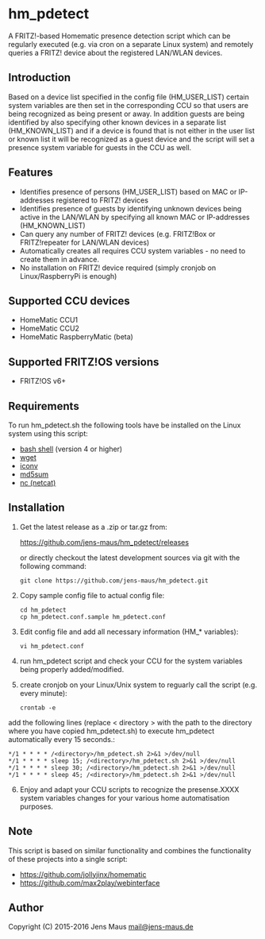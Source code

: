 # hm_pdetect
A FRITZ!-based Homematic presence detection script which can be regularly executed (e.g. via cron on a separate Linux system) and remotely queries a FRITZ! device about the registered LAN/WLAN devices.

## Introduction
Based on a device list specified in the config file (HM_USER_LIST) certain system variables are then set in the corresponding CCU so that users are being recognized as being present or away. In addition guests are being identified by also specifying other known devices in a separate list (HM_KNOWN_LIST) and if a device is found that is not either in the user list or known list it will be recognized as a guest device and the script will set a presence system variable for guests in the CCU as well.

## Features
* Identifies presence of persons (HM_USER_LIST) based on MAC or IP-addresses registered to FRITZ! devices
* Identifies presence of guests by identifying unknown devices being active in the LAN/WLAN by specifying all known MAC or IP-addresses (HM_KNOWN_LIST) 
* Can query any number of FRITZ! devices (e.g. FRITZ!Box or FRITZ!repeater for LAN/WLAN devices)
* Automatically creates all requires CCU system variables - no need to create them in advance.
* No installation on FRITZ! device required (simply cronjob on Linux/RaspberryPi is enough)

## Supported CCU devices
* HomeMatic CCU1
* HomeMatic CCU2
* HomeMatic RaspberryMatic (beta)

## Supported FRITZ!OS versions
* FRITZ!OS v6+

## Requirements
To run hm_pdetect.sh the following tools have be installed on the Linux system using this script:
* [bash shell](https://www.gnu.org/software/bash/) (version 4 or higher)
* [wget](http://www.gnu.org/software/wget/)
* [iconv](https://www.gnu.org/software/libiconv/)
* [md5sum](http://www.gnu.org/software/coreutils/coreutils.html)
* [nc (netcat)](https://sourceforge.net/projects/netcat/)

## Installation
1. Get the latest release as a .zip or tar.gz from:

   https://github.com/jens-maus/hm_pdetect/releases

   or directly checkout the latest development sources via git with the following command:

   ```
   git clone https://github.com/jens-maus/hm_pdetect.git
   ```

2. Copy sample config file to actual config file:

   ```
   cd hm_pdetect
   cp hm_pdetect.conf.sample hm_pdetect.conf
   ```

3. Edit config file and add all necessary information (HM_* variables):

   ```
   vi hm_pdetect.conf
   ```
4. run hm_pdetect script and check your CCU for the system variables being properly added/modified.

5. create cronjob on your Linux/Unix system to reguarly call the script (e.g. every minute):

   ```
   crontab -e
   ```

  add the following lines (replace < directory > with the path to the directory where you have copied hm_pdetect.sh) to execute hm_pdetect automatically every 15 seconds.:
   ```
   */1 * * * * /<directory>/hm_pdetect.sh 2>&1 >/dev/null
   */1 * * * * sleep 15; /<directory>/hm_pdetect.sh 2>&1 >/dev/null
   */1 * * * * sleep 30; /<directory>/hm_pdetect.sh 2>&1 >/dev/null
   */1 * * * * sleep 45; /<directory>/hm_pdetect.sh 2>&1 >/dev/null
   ```

6. Enjoy and adapt your CCU scripts to recognize the presense.XXXX system variables changes for your various home automatisation purposes.

## Note
This script is based on similar functionality and combines the functionality of these projects into a single script:
* https://github.com/jollyjinx/homematic
* https://github.com/max2play/webinterface

## Author
Copyright (C) 2015-2016 Jens Maus <mail@jens-maus.de>
